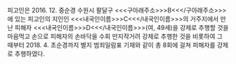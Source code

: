 피고인은 2016. 12. 중순경 수원시 팔달구 <<<구아래주소>>>B<<</구아래주소>>>에 있는 피고인의 지인인 <<<내국인이름>>>C<<</내국인이름>>>의 거주지에서 만난 피해자 <<<내국인이름>>>D<<</내국인이름>>>(여, 49세)을 강제로 추행할 것을 마음먹고 손으로 피해자의 손바닥을 수회 만지작거려 강제로 추행한 것을 비롯하여 그 때부터 2018. 4. 초순경까지 별지 범죄일람표 기재와 같이 총 8회에 걸쳐 피해자를 강제로 추행하였다.